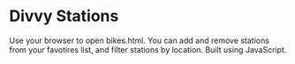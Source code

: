 # Divvy Stations

Use your browser to open bikes.html.
You can add and remove stations from your favotires list, and filter stations by location. Built using JavaScript.





